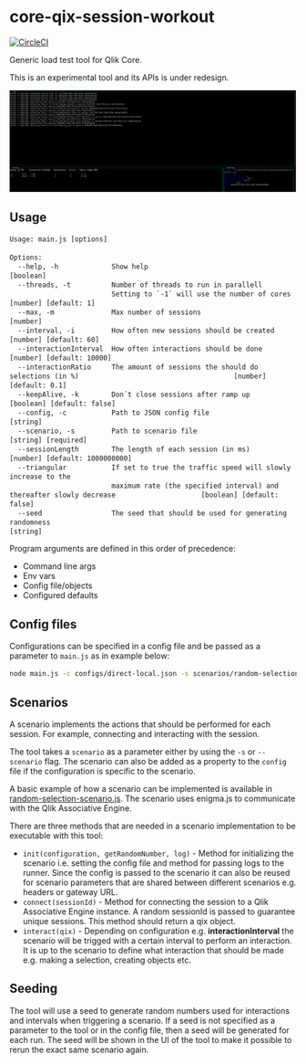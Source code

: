 # core-qix-session-workout

[![CircleCI](https://circleci.com/gh/qlik-oss/core-qix-session-workout.svg?style=svg)](https://circleci.com/gh/qlik-oss/core-qix-session-workout)

Generic load test tool for Qlik Core.

This is an experimental tool and its APIs is under redesign.

![screenshot](./screenshot.png)

## Usage

```code
Usage: main.js [options]

Options:
  --help, -h             Show help                                                                                                 [boolean]
  --threads, -t          Number of threads to run in parallell
                         Setting to `-1` will use the number of cores                                                  [number] [default: 1]
  --max, -m              Max number of sessions                                                                                     [number]
  --interval, -i         How often new sessions should be created                                                     [number] [default: 60]
  --interactionInterval  How often interactions should be done                                                     [number] [default: 10000]
  --interactionRatio     The amount of sessions the should do selections (in %)                                      [number] [default: 0.1]
  --keepAlive, -k        Don´t close sessions after ramp up                                                       [boolean] [default: false]
  --config, -c           Path to JSON config file                                                                                   [string]
  --scenario, -s         Path to scenario file                                                                           [string] [required]
  --sessionLength        The length of each session (in ms)                                                   [number] [default: 1000000000]
  --triangular           If set to true the traffic speed will slowly increase to the
                         maximum rate (the specified interval) and thereafter slowly decrease                     [boolean] [default: false]
  --seed                 The seed that should be used for generating randomness                                                     [string]
```

Program arguments are defined in this order of precedence:

- Command line args
- Env vars
- Config file/objects
- Configured defaults

## Config files

Configurations can be specified in a config file and be passed as a parameter to `main.js` as in example below:

```bash
node main.js -c configs/direct-local.json -s scenarios/random-selection-scenario.js
```

## Scenarios

A scenario implements the actions that should be performed for each session. For example, connecting and interacting
with the session.

The tool takes a `scenario` as a parameter either by using the `-s` or `--scenario` flag. The scenario can also be added
as a property to the `config` file if the configuration is specific to the scenario.

A basic example of how a scenario can be implemented is available in [random-selection-scenario.js](./scenarios/random-selection-scenario.js).
The scenario uses enigma.js to communicate with the Qlik Associative Engine.

There are three methods that are needed in a scenario implementation to be executable with this tool:

- `init(configuration, getRandomNumber, log)` - Method for initializing the scenario i.e. setting the config file and
  method for passing logs to the runner. Since the config is passed to the scenario it can also be reused for scenario
  parameters that are shared between different scenarios e.g. headers or gateway URL.
- `connect(sessionId)` - Method for connecting the session to a Qlik Associative Engine instance.
  A random sessionId is passed to guarantee unique sessions. This method should return a qix object.
- `interact(qix)` - Depending on configuration e.g. **interactionInterval** the scenario will be trigged with a certain
  interval to perform an interaction. It is up to the scenario to define what interaction that should be made e.g.
  making a selection, creating objects etc.

## Seeding

The tool will use a seed to generate random numbers used for interactions and intervals when triggering a scenario.
If a seed is not specified as a parameter to the tool or in the config file, then a seed will be generated for each run.
The seed will be shown in the UI of the tool to make it possible to rerun the exact same scenario again.
